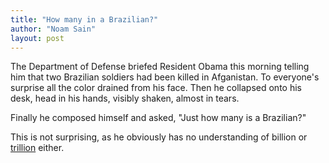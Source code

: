 ```yaml
---
title: "How many in a Brazilian?"
author: "Noam Sain"
layout: post
---
```


The Department of Defense briefed Resident Obama this morning telling him that two Brazilian soldiers had been killed in Afganistan. To everyone's surprise all the color drained from his face. Then he collapsed onto his desk, head in his hands, visibly shaken, almost in tears.

Finally he composed himself and asked, "Just how many is a Brazilian?"

This is not surprising, as he obviously has no understanding of billion or [trillion](https://web.archive.org/web/20090307052130/www.pagetutor.com/trillion/index.html) either.
